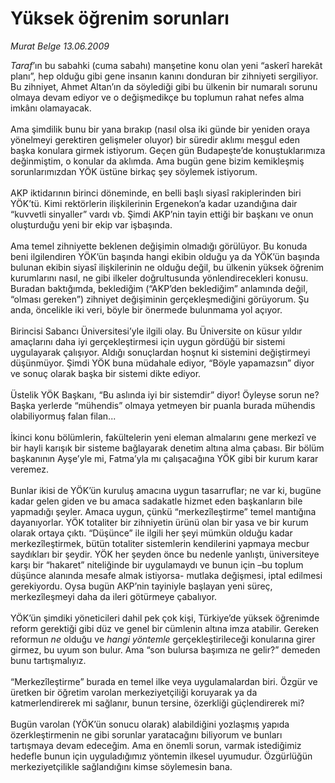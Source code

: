 # Yüksek öğrenim sorunları

*Murat Belge 13.06.2009*

<div class="taraf_structure_2col_1zq">
<div class="margen_n">



 <p><i>Taraf</i>’ın bu sabahki (cuma sabahı) manşetine konu olan yeni “askerî harekât planı”, hep olduğu gibi gene insanın kanını donduran bir zihniyeti sergiliyor. Bu zihniyet, Ahmet Altan’ın da söylediği gibi bu ülkenin bir numaralı sorunu olmaya devam ediyor ve o değişmedikçe bu toplumun rahat nefes alma imkânı olamayacak. <br/><br/>Ama şimdilik bunu bir yana bırakıp (nasıl olsa iki günde bir yeniden oraya yönelmeyi gerektiren gelişmeler oluyor) bir süredir aklımı meşgul eden başka konulara girmek istiyorum. Geçen gün Budapeşte’de konuştuklarımıza değinmiştim, o konular da aklımda. Ama bugün gene bizim kemikleşmiş sorunlarımızdan YÖK üstüne birkaç şey söylemek istiyorum. <br/><br/>AKP iktidarının birinci döneminde, en belli başlı siyasî rakiplerinden biri YÖK’tü. Kimi rektörlerin ilişkilerinin Ergenekon’a kadar uzandığına dair “kuvvetli sinyaller” vardı vb. Şimdi AKP’nin tayin ettiği bir başkanı ve onun oluşturduğu yeni bir ekip var işbaşında. <br/><br/>Ama temel zihniyette beklenen değişimin olmadığı görülüyor. Bu konuda beni ilgilendiren YÖK’ün başında hangi ekibin olduğu ya da YÖK’ün başında bulunan ekibin siyasî ilişkilerinin ne olduğu değil, bu ülkenin yüksek öğrenim kurumlarını nasıl, ne gibi ilkeler doğrultusunda yönlendirecekleri konusu. Buradan baktığımda, beklediğim (“AKP’den beklediğim” anlamında değil, “olması gereken”) zihniyet değişiminin gerçekleşmediğini görüyorum. Şu anda, öncelikle iki veri, böyle bir önermede bulunmama yol açıyor. <br/><br/>Birincisi Sabancı Üniversitesi’yle ilgili olay. Bu Üniversite on küsur yıldır amaçlarını daha iyi gerçekleştirmesi için uygun gördüğü bir sistemi uygulayarak çalışıyor. Aldığı sonuçlardan hoşnut ki sistemini değiştirmeyi düşünmüyor. Şimdi YÖK buna müdahale ediyor, “Böyle yapamazsın” diyor ve sonuç olarak başka bir sistemi dikte ediyor. <br/><br/>Üstelik YÖK Başkanı, “Bu aslında iyi bir sistemdir” diyor! Öyleyse sorun ne? Başka yerlerde “mühendis” olmaya yetmeyen bir puanla burada mühendis olabiliyormuş falan filan... <br/><br/>İkinci konu bölümlerin, fakültelerin yeni eleman almalarını gene merkezî ve bir hayli karışık bir sisteme bağlayarak denetim altına alma çabası. Bir bölüm başkanının Ayşe’yle mi, Fatma’yla mı çalışacağına YÖK gibi bir kurum karar veremez. <br/><br/>Bunlar ikisi de YÖK’ün kuruluş amacına uygun tasarruflar; ne var ki, bugüne kadar gelen giden ve bu amaca sadakatle hizmet eden başkanların bile yapmadığı şeyler. Amaca uygun, çünkü “merkezîleştirme” temel mantığına dayanıyorlar. YÖK totaliter bir zihniyetin ürünü olan bir yasa ve bir kurum olarak ortaya çıktı. “Düşünce” ile ilgili her şeyi mümkün olduğu kadar merkezîleştirmek, bütün totaliter sistemlerin kendilerini yapmaya mecbur saydıkları bir şeydir. YÖK her şeyden önce bu nedenle yanlıştı, üniversiteye karşı bir “hakaret” niteliğinde bir uygulamaydı ve bunun için –bu toplum düşünce alanında mesafe almak istiyorsa- mutlaka değişmesi, iptal edilmesi gerekiyordu. Oysa bugün AKP’nin tayiniyle başlayan yeni süreç, merkezîleşmeyi daha da ileri götürmeye çabalıyor. <br/><br/>YÖK’ün şimdiki yöneticileri dahil pek çok kişi, Türkiye’de yüksek öğrenimde reform gerektiği gibi düz ve genel bir cümlenin altına imza atabilir. Gereken reformun <i>ne</i> olduğu ve <i>hangi</i> <i>yöntemle</i> gerçekleştirileceği konularına girer girmez, bu uyum son bulur. Ama “son bulursa başımıza ne gelir?” demeden bunu tartışmalıyız. <br/><br/>“Merkezîleştirme” burada en temel ilke veya uygulamalardan biri. Özgür ve üretken bir öğretim varolan merkeziyetçiliği koruyarak ya da katmerlendirerek mi sağlanır, bunun tersine, özerkliği güçlendirerek mi? <br/><br/>Bugün varolan (YÖK’ün sonucu olarak) alabildiğini yozlaşmış yapıda özerkleştirmenin ne gibi sorunlar yaratacağını biliyorum ve bunları tartışmaya devam edeceğim. Ama en önemli sorun, varmak istediğimiz hedefle bunun için uyguladığımız yöntemin ilkesel uyumudur. Özgürlüğün merkeziyetçilikle sağlandığını kimse söylemesin bana.</p>
<br/>
<br/>
<br/>



<br/>


<div id="taraf_not">
</div>

</div>


</div>
